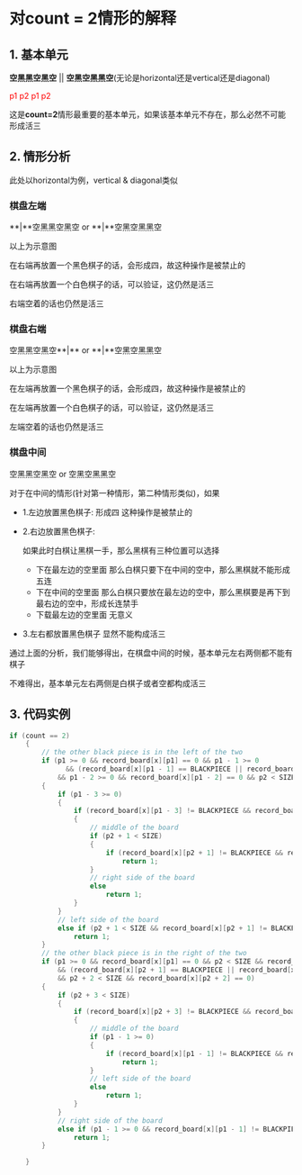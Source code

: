 # 对count = 2情形的解释

## 1. 基本单元

**空黑黑空黑空** || **空黑空黑黑空**(无论是horizontal还是vertical还是diagonal)

<font color="red">p1</font>       <font color="red">p2</font>                     <font color="red">p1</font>       <font color="red">p2</font>    

这是**count=2**情形最重要的基本单元，如果该基本单元不存在，那么必然不可能形成活三

## 2. 情形分析

此处以horizontal为例，vertical & diagonal类似

### 棋盘左端

**|**空黑黑空黑空	or	**|**空黑空黑黑空

以上为示意图

在右端再放置一个黑色棋子的话，会形成四，故这种操作是被禁止的

在右端再放置一个白色棋子的话，可以验证，这仍然是活三

右端空着的话也仍然是活三

### 棋盘右端

空黑黑空黑空**|**	or	**|**空黑空黑黑空

以上为示意图

在左端再放置一个黑色棋子的话，会形成四，故这种操作是被禁止的

在左端再放置一个白色棋子的话，可以验证，这仍然是活三

左端空着的话也仍然是活三

### 棋盘中间

空黑黑空黑空	or	空黑空黑黑空

对于在中间的情形(针对第一种情形，第二种情形类似)，如果

* 1.左边放置黑色棋子: 	形成四	这种操作是被禁止的

* 2.右边放置黑色棋子:	

  如果此时白棋让黑棋一手，那么黑棋有三种位置可以选择

  - 下在最左边的空里面 那么白棋只要下在中间的空中，那么黑棋就不能形成五连
  - 下在中间的空里面 那么白棋只要放在最左边的空中，那么黑棋要是再下到最右边的空中，形成长连禁手
  - 下载最左边的空里面 无意义

- 3.左右都放置黑色棋子 显然不能构成活三

通过上面的分析，我们能够得出，在棋盘中间的时候，基本单元左右两侧都不能有棋子

不难得出，基本单元左右两侧是白棋子或者空都构成活三

## 3. 代码实例

```c
if (count == 2)
    {
        // the other black piece is in the left of the two
        if (p1 >= 0 && record_board[x][p1] == 0 && p1 - 1 >= 0
              && (record_board[x][p1 - 1] == BLACKPIECE || record_board[x][p1 - 1] == BLACKTRIANGLE)
            && p1 - 2 >= 0 && record_board[x][p1 - 2] == 0 && p2 < SIZE && record_board[x][p2] == 0)
        {
            if (p1 - 3 >= 0)
            {
                if (record_board[x][p1 - 3] != BLACKPIECE && record_board[x][p1 - 3] != BLACKTRIANGLE)
                {
                    // middle of the board
                    if (p2 + 1 < SIZE)
                    {
                        if (record_board[x][p2 + 1] != BLACKPIECE && record_board[x][p2 + 1] != BLACKTRIANGLE)
                            return 1;
                    }
                    // right side of the board
                    else
                        return 1;
                }
            }
            // left side of the board
            else if (p2 + 1 < SIZE && record_board[x][p2 + 1] != BLACKPIECE && record_board[x][p2 + 1] != BLACKTRIANGLE)
                return 1;
        }
        // the other black piece is in the right of the two
        if (p1 >= 0 && record_board[x][p1] == 0 && p2 < SIZE && record_board[x][p2] == 0 && p2 + 1 < SIZE 
            && (record_board[x][p2 + 1] == BLACKPIECE || record_board[x][p2 + 1] == BLACKTRIANGLE)
            && p2 + 2 < SIZE && record_board[x][p2 + 2] == 0)
        {
            if (p2 + 3 < SIZE)
            {
                if (record_board[x][p2 + 3] != BLACKPIECE && record_board[x][p2 + 3] != BLACKTRIANGLE)
                {
                    // middle of the board
                    if (p1 - 1 >= 0)
                    {
                        if (record_board[x][p1 - 1] != BLACKPIECE && record_board[x][p1 - 1] != BLACKTRIANGLE)
                            return 1;
                    }
                    // left side of the board
                    else
                        return 1;
                }
            }
            // right side of the board
            else if (p1 - 1 >= 0 && record_board[x][p1 - 1] != BLACKPIECE && record_board[x][p1 - 1] != BLACKTRIANGLE)
                return 1;
        }

    }
```




